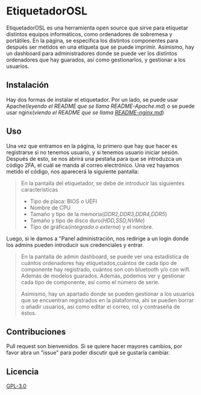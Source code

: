 
# EtiquetadorOSL

EtiquetadorOSL es una herramienta open source que sirve para etiquetar distintos equipos informáticos, como ordenadores de sobremesa y portátiles.
En la página, se especifica los distintos componentes para después ser metidos en una etiqueta que se puede imprimir.
Asimismo, hay un dashboard para administradores donde se puede ver los distintos ordenadores que hay guarados, así como gestionarlos, y gestionar a los usuarios.

## Instalación

Hay dos formas de instalar el etiquetador. Por un lado, se puede usar Apache(_leyendo el README que se llama README-Apache.md_) o se puede usar nginx(_viendo el README que se llama [README-nginx.md](https://github.com/Adriansolier322/EtiquetadorOSL/blob/main/README-nginx.md)_)

## Uso
Una vez que entramos en la página, lo primero que hay que hacer es registrarse si no tenemos usuario, y si tenemos usuario iniciar sesión.
Después de esto, se nos abrirá una pestaña para que se introduzca un código 2FA, el cuál se manda al correo electrónico.  Una vez hayamos metido el código, nos aparecerá la siguiente pantalla:

> En la pantalla del etiquetador, se debe de introducir las siguientes características
> * Tipo de placa: BIOS o UEFI
> * Nombre de CPU
> * Tamaño y tipo de la memoria(_DDR2,DDR3,DDR4,DDR5_)
> * Tamaño y tipo de disco duro(_HDD,SSD,NVMe_)
> * Tipo de gráfica(_integrada o externa_) y el nombre.

Luego, si le damos a "Panel administración, nos redirige a un login donde los admins pueden introducir sus credenciales y entrar.
> En la pantalla de admin dashboard, se puede ver una estadística de cuántos ordenadores hay etiquetados,cuántos de cada tipo de componente hay registrado, cuántos son con bluetooth y/o con wifi. Además de modelos guarados.
>Además, podemos ver y gestionar cada tipo de componente, así como el número de serie.
> 
> Asimismo, hay un apartado donde se pueden gestionar a los usuarios que se encuentran registrados en la plataforma, ahí se pueden borrar o añadir usuarios, así como editar el correo, rol y contraseña de éstos.

## Contribuciones

Pull request son bienvenidos. Si se quiere hacer mayores cambios, por favor abra un "issue" para poder discutir qué se gustaría cambiar.

## Licencia

[GPL-3.0](https://www.gnu.org/licenses/gpl-3.0.html)